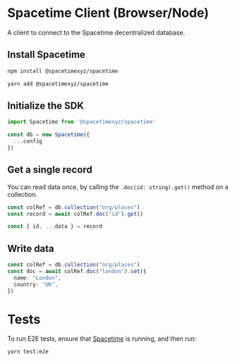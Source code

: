 # Spacetime Client (Browser/Node)

A client to connect to the Spacetime decentralized database.


## Install Spacetime

```bash
npm install @spacetimexyz/spacetime
```
```bash
yarn add @spacetimexyz/spacetime
```

## Initialize the SDK

```typescript
import Spacetime from '@spacetimexyz/spacetime'

const db = new Spacetime({
  ...config
})
```

## Get a single record

You can read data once, by calling the `.doc(id: string).get()` method on a collection.

```ts
const colRef = db.collection("org/places")
const record = await colRef.doc("id").get()

const { id, ...data } = record
```


## Write data 

```ts
const colRef = db.collection("org/places")
const doc = await colRef.doc("london").set({
  name: "London",
  country: "UK",
})
```


# Tests

To run E2E tests, ensure that [Spacetime](https://github.com/spacetimehq/spacetime) is running, and then run:

```
yarn test:e2e
```
